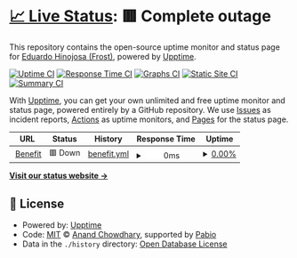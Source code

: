 # [📈 Live Status](https://FS-Frost.github.io/upptime-benefit): <!--live status--> **🟥 Complete outage**

This repository contains the open-source uptime monitor and status page for [Eduardo Hinojosa (Frost)](http://www.syncrajo.net), powered by [Upptime](https://github.com/upptime/upptime).

[![Uptime CI](https://github.com/FS-Frost/upptime-benefit/workflows/Uptime%20CI/badge.svg)](https://github.com/FS-Frost/upptime-benefit/actions?query=workflow%3A%22Uptime+CI%22)
[![Response Time CI](https://github.com/FS-Frost/upptime-benefit/workflows/Response%20Time%20CI/badge.svg)](https://github.com/FS-Frost/upptime-benefit/actions?query=workflow%3A%22Response+Time+CI%22)
[![Graphs CI](https://github.com/FS-Frost/upptime-benefit/workflows/Graphs%20CI/badge.svg)](https://github.com/FS-Frost/upptime-benefit/actions?query=workflow%3A%22Graphs+CI%22)
[![Static Site CI](https://github.com/FS-Frost/upptime-benefit/workflows/Static%20Site%20CI/badge.svg)](https://github.com/FS-Frost/upptime-benefit/actions?query=workflow%3A%22Static+Site+CI%22)
[![Summary CI](https://github.com/FS-Frost/upptime-benefit/workflows/Summary%20CI/badge.svg)](https://github.com/FS-Frost/upptime-benefit/actions?query=workflow%3A%22Summary+CI%22)

With [Upptime](https://upptime.js.org), you can get your own unlimited and free uptime monitor and status page, powered entirely by a GitHub repository. We use [Issues](https://github.com/FS-Frost/upptime-benefit/issues) as incident reports, [Actions](https://github.com/FS-Frost/upptime-benefit/actions) as uptime monitors, and [Pages](https://FS-Frost.github.io/upptime-benefit) for the status page.

<!--start: status pages-->
<!-- This summary is generated by Upptime (https://github.com/upptime/upptime) -->
<!-- Do not edit this manually, your changes will be overwritten -->
<!-- prettier-ignore -->
| URL | Status | History | Response Time | Uptime |
| --- | ------ | ------- | ------------- | ------ |
| <img alt="" src="https://icons.duckduckgo.com/ip3/190.114.255.81.ico" height="13"> [Benefit](http://190.114.255.81) | 🟥 Down | [benefit.yml](https://github.com/FS-Frost/upptime-benefit/commits/HEAD/history/benefit.yml) | <details><summary><img alt="Response time graph" src="./graphs/benefit/response-time-week.png" height="20"> 0ms</summary><br><a href="https://FS-Frost.github.io/upptime-benefit/history/benefit"><img alt="Response time 241" src="https://img.shields.io/endpoint?url=https%3A%2F%2Fraw.githubusercontent.com%2FFS-Frost%2Fupptime-benefit%2FHEAD%2Fapi%2Fbenefit%2Fresponse-time.json"></a><br><a href="https://FS-Frost.github.io/upptime-benefit/history/benefit"><img alt="24-hour response time 0" src="https://img.shields.io/endpoint?url=https%3A%2F%2Fraw.githubusercontent.com%2FFS-Frost%2Fupptime-benefit%2FHEAD%2Fapi%2Fbenefit%2Fresponse-time-day.json"></a><br><a href="https://FS-Frost.github.io/upptime-benefit/history/benefit"><img alt="7-day response time 0" src="https://img.shields.io/endpoint?url=https%3A%2F%2Fraw.githubusercontent.com%2FFS-Frost%2Fupptime-benefit%2FHEAD%2Fapi%2Fbenefit%2Fresponse-time-week.json"></a><br><a href="https://FS-Frost.github.io/upptime-benefit/history/benefit"><img alt="30-day response time 241" src="https://img.shields.io/endpoint?url=https%3A%2F%2Fraw.githubusercontent.com%2FFS-Frost%2Fupptime-benefit%2FHEAD%2Fapi%2Fbenefit%2Fresponse-time-month.json"></a><br><a href="https://FS-Frost.github.io/upptime-benefit/history/benefit"><img alt="1-year response time 241" src="https://img.shields.io/endpoint?url=https%3A%2F%2Fraw.githubusercontent.com%2FFS-Frost%2Fupptime-benefit%2FHEAD%2Fapi%2Fbenefit%2Fresponse-time-year.json"></a></details> | <details><summary><a href="https://FS-Frost.github.io/upptime-benefit/history/benefit">0.00%</a></summary><a href="https://FS-Frost.github.io/upptime-benefit/history/benefit"><img alt="All-time uptime 1.59%" src="https://img.shields.io/endpoint?url=https%3A%2F%2Fraw.githubusercontent.com%2FFS-Frost%2Fupptime-benefit%2FHEAD%2Fapi%2Fbenefit%2Fuptime.json"></a><br><a href="https://FS-Frost.github.io/upptime-benefit/history/benefit"><img alt="24-hour uptime 0.00%" src="https://img.shields.io/endpoint?url=https%3A%2F%2Fraw.githubusercontent.com%2FFS-Frost%2Fupptime-benefit%2FHEAD%2Fapi%2Fbenefit%2Fuptime-day.json"></a><br><a href="https://FS-Frost.github.io/upptime-benefit/history/benefit"><img alt="7-day uptime 0.00%" src="https://img.shields.io/endpoint?url=https%3A%2F%2Fraw.githubusercontent.com%2FFS-Frost%2Fupptime-benefit%2FHEAD%2Fapi%2Fbenefit%2Fuptime-week.json"></a><br><a href="https://FS-Frost.github.io/upptime-benefit/history/benefit"><img alt="30-day uptime 1.59%" src="https://img.shields.io/endpoint?url=https%3A%2F%2Fraw.githubusercontent.com%2FFS-Frost%2Fupptime-benefit%2FHEAD%2Fapi%2Fbenefit%2Fuptime-month.json"></a><br><a href="https://FS-Frost.github.io/upptime-benefit/history/benefit"><img alt="1-year uptime 1.59%" src="https://img.shields.io/endpoint?url=https%3A%2F%2Fraw.githubusercontent.com%2FFS-Frost%2Fupptime-benefit%2FHEAD%2Fapi%2Fbenefit%2Fuptime-year.json"></a></details>

<!--end: status pages-->

[**Visit our status website →**](https://FS-Frost.github.io/upptime-benefit)

## 📄 License

- Powered by: [Upptime](https://github.com/upptime/upptime)
- Code: [MIT](./LICENSE) © [Anand Chowdhary](https://anandchowdhary.com), supported by [Pabio](https://pabio.com)
- Data in the `./history` directory: [Open Database License](https://opendatacommons.org/licenses/odbl/1-0/)
